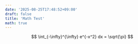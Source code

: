 ```yaml
---
date: '2025-08-25T17:48:52+09:00'
draft: false
title: 'Math Test'
math: true
---
```


$$
\int_{-\infty}^{\infty} e^{-x^2} dx = \sqrt{\pi}
$$